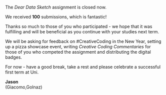 The _Dear Data Sketch_ assignment is closed now.

We received **100** submissions, which is fantastic!

Thanks so much to those of you who participated - we hope that it was fulfilling and will be beneficial as you continue with your studies next term.

We will be asking for feedback on #CreativeCoding in the New Year, setting up a pizza showcase event, writing _Creative Coding Commentaries_ for those of you who competed the assignment and distributing the digital badges.

For now - have a good break, take a rest and please celebrate a successful first term at Uni.

**Jason**<br/>
(Giacomo,Golnaz)
